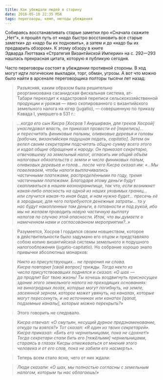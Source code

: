 ```yaml
---
title: Как убеждали людей в старину 
date: 2016-05-10 22:35 MSK
tags: переговоры, кемп, методы убеждения
---
```


Собираясь восстанавливать старые заметки про «Сначала скажите „Нет“», я прошёл путь от «надо быстро восстановить все старые заметки» до «надо бы их подновить», а затем и до «надо бы их предварить обзором». К этому обзору в книге Эдварда Люттвака «Стратегия Византйиской Империи» на с. 292—293 нашлась прекрасная цитата, которую я публикую сегодня. 

Часто переговоры состоят в убеждении противной стороны. В ход могут идти логические выкладки, торг, обман, угрозы. А вот что можно было найти в арсенале переговорщика полторы тысячи лет назад:

>Разъясняя, каким образом была решительно реорганизована сасанидская фискальная система, ат-Табари переходит к кадастровой переписи сельскохозяйственной продукции и урожая — явно скопированного с византийского земельного налога на югер (jugatio), — совершенную по приказу Кавaда I, умершего в 531 г.:

>*...когда его сын Кисpa [Хocров 1 Ануширван, для греков Хосрой] унаследовал власть, он приказал провести её [перепись)... и пересчитать финиковые пальмы, оливковые деревья и головы [рабочих, византийская подушная подать, саріtatiо]. Затем он велел своим секретарям подсчитать общую сумму всего этого и издал общие обращения к народу. Он приказал секретарю, отвечавшему за земельный налог, огласить им общий объём налоговых обязательств с земли и число финиковых пальм, оливковых деревьев и голов... после чего Кисра сказал им: «...Мы повелеваем, чтобы налоги выплачивались частичными платежами, распределёнными по году, тремя частичными платежами. Благодаря этому деньги будут скапливаться в нашем казнохранилище, так что, если возникнет какая-либо опасность на одной из наших уязвимых границ... или случится какая-то иная беда, и нам нужно будет... пресечь её в зародыше, для чего потребуются денежные затраты... то у нас будут накопленные там деньги, в готовности и под рукой, ибо мы не желаем проводить новую частичную выплату налогов по случаю этой опасности. Итак, что вы думаете о намеченном нами и согласованном мероприятии?..»*

>Разумеется, Хоcров I гордился своим новшеством, которое в действительности было задумано его отцом и представляло собою копию византийской системы земельного и подушного налогообложения (jugatio-саріtatio). Но собрание хорошо знало привычки абсолютных монархов:

>*Никто из присутствующих... не проронил ни слова. Кисра повторил [свой вопрос] трижды. Тогда некто из числа присутствовавших поднялся и сказал: «О шах — да продлит Бог твою жизнь! Ты хочешь воздвигнуть присносущее здание этого земельного налога на преходящих основаниях: на виноградных лозах, которые могут погибнуть, на земле, засеянной зерном, которое может увянуть, на каналах, которые могут пересохнуть, и на источниках или канатах [qanat, подземные каналы], которые можно перекрыть?»*

>Этого говорить не следовало.

>*Кисра отвечал: «О смутьян, несущий дурное предзнаменование, откуда ты взялся?» Тот сказал: «Я один из твоих секретарей». Кисра приказал: «Бить его чернильницами, пока не сдохнет!» Тогда секретари стали бить его [тяжёлыми] чернильницами, стараясь в глазах Кисры отмежеваться от мнения этого человека и от его слов, пока не забили его насмерть».*

>Теперь всем стало ясно, чего от них ждали:

>*Люди сказали: «О шах, мы полностью согласны с земельным налогом, которым ты нас облагаешь!»* 
